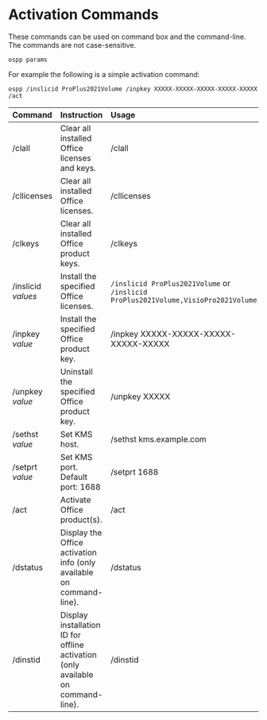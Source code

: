# Activation Commands

These commands can be used on command box and the command-line. The commands are not case-sensitive.

``` batch
ospp params
```

For example the following is a simple activation command:

``` batch
ospp /inslicid ProPlus2021Volume /inpkey XXXXX-XXXXX-XXXXX-XXXXX-XXXXX /act
```

| Command | Instruction | Usage |
| :-- | :-- | :-- |
| /clall          | Clear all installed Office licenses and keys. | /clall |
| /cllicenses     | Clear all installed Office licenses. | /cllicenses |
| /clkeys         | Clear all installed Office product keys. | /clkeys |
| /inslicid *values* | Install the specified Office licenses. | `/inslicid ProPlus2021Volume` or `/inslicid ProPlus2021Volume,VisioPro2021Volume` |
| /inpkey *value* | Install the specified Office product key. | /inpkey XXXXX-XXXXX-XXXXX-XXXXX-XXXXX |
| /unpkey *value* | Uninstall the specified Office product key. | /unpkey XXXXX |
| /sethst *value* | Set KMS host. | /sethst kms.example.com |
| /setprt *value* | Set KMS port. Default port: 1688 | /setprt 1688 |
| /act            | Activate Office product(s). | /act |
| /dstatus        | Display the Office activation info (only available on command-line). | /dstatus |
| /dinstid        | Display installation ID for offline activation (only available on command-line). | /dinstid |
